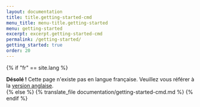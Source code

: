 ```yaml
---
layout: documentation
title: title.getting-started-cmd
menu_title: menu-title.getting-started
menu: getting-started
excerpt: excerpt.getting-started-cmd
permalink: /getting-started/
getting_started: true
order: 20
---
```




{% if "fr" == site.lang %}
<div class="alert alert-warning" role="alert">
<strong>Désolé ! </strong>Cette page n'existe pas en langue française. Veuillez vous référer à la <a href="{{ page.url }}"> version anglaise</a>.
</div>
{% else %}
  {% translate_file documentation/getting-started-cmd.md %}
{% endif %}
